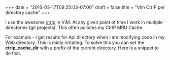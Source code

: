 +++
date = "2016-03-17T09:25:03-07:00"
draft = false
title = "Vim CtrlP per directory cache"
+++

I use the awesome [ctrlp](https://kien.github.io/ctrlp.vim/) in VIM.
At any given point of time I work in multiple directories (git projects).
This often pollutes my CtrlP MRU Cache.

For example - I get results for Api directory when I
am modifying code in my Web directory. This is midly irritating.  To solve this
you can set the **ctrlp_cache_dir** with a prefix of the current directory. Here is a snippet to do that.

<script src="https://gist.github.com/sheki/7b4180ae582572babde8.js"></script>
